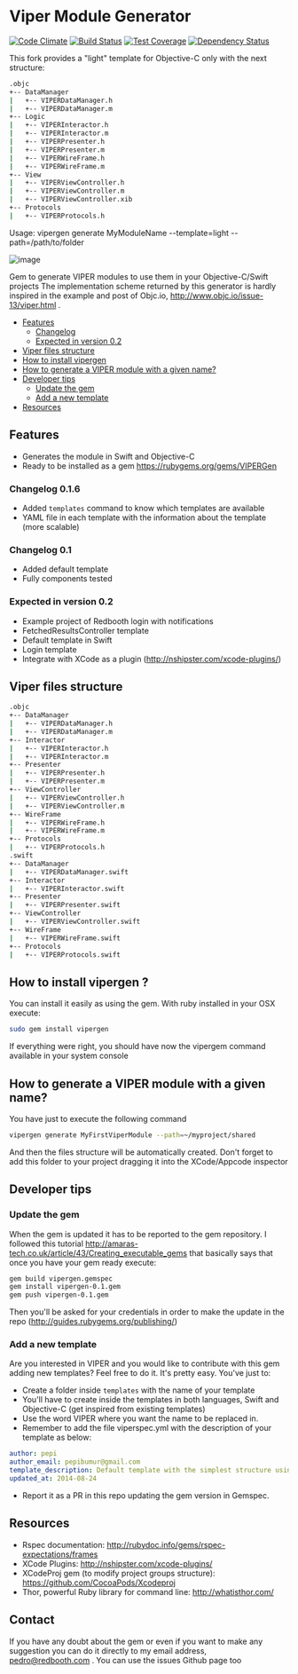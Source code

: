 Viper Module Generator
======================
[![Code Climate](https://codeclimate.com/github/teambox/viper-module-generator/badges/gpa.svg)](https://codeclimate.com/github/teambox/viper-module-generator)
[![Build Status](https://travis-ci.org/teambox/viper-module-generator.svg?branch=master)](https://travis-ci.org/teambox/viper-module-generator)
[![Test Coverage](https://codeclimate.com/github/teambox/viper-module-generator/badges/coverage.svg)](https://codeclimate.com/github/teambox/viper-module-generator)
[![Dependency Status](https://gemnasium.com/teambox/viper-module-generator.svg)](https://gemnasium.com/teambox/viper-module-generator)

This fork provides a "light" template for Objective-C only with the next structure:

```bash
.objc
+-- DataManager
|   +-- VIPERDataManager.h
|   +-- VIPERDataManager.m
+-- Logic
|   +-- VIPERInteractor.h
|   +-- VIPERInteractor.m
|   +-- VIPERPresenter.h
|   +-- VIPERPresenter.m
|   +-- VIPERWireFrame.h
|   +-- VIPERWireFrame.m
+-- View
|   +-- VIPERViewController.h
|   +-- VIPERViewController.m
|   +-- VIPERViewController.xib
+-- Protocols
|   +-- VIPERProtocols.h
```
Usage: vipergen generate MyModuleName --template=light --path=/path/to/folder

![image](http://www.objc.io/images/issue-13/2014-06-07-viper-intro.jpg)

Gem to generate VIPER modules to use them in your Objective-C/Swift projects
The implementation scheme returned by this generator is hardly inspired in the example and post of Objc.io, http://www.objc.io/issue-13/viper.html .

- [Features](#features)
  - [Changelog](#changelog-0.1)
  - [Expected in version 0.2](#expected-in-version-0.2)
- [Viper files structure](#viper-files-structure)
- [How to install vipergen](#how-to-install-vipergen)
- [How to generate a VIPER module with a given name?](#how-to-generate-viper-module-with-a-given-name?)
- [Developer tips](#developer-tips)
  - [Update the gem](#update-the-gem)
  - [Add a new template](#add-a-new-template)
- [Resources](#resources)

## Features
- Generates the module in Swift and Objective-C
- Ready to be installed as a gem https://rubygems.org/gems/VIPERGen

### Changelog 0.1.6
- Added `templates` command to know which templates are available
- YAML file in each template with the information about the template (more scalable)

### Changelog 0.1
- Added default template
- Fully components tested

### Expected in version 0.2
- Example project of Redbooth login with notifications
- FetchedResultsController template
- Default template in Swift
- Login template
- Integrate with XCode as a plugin (http://nshipster.com/xcode-plugins/)

## Viper files structure
```bash
.objc
+-- DataManager
|   +-- VIPERDataManager.h
|   +-- VIPERDataManager.m
+-- Interactor
|   +-- VIPERInteractor.h
|   +-- VIPERInteractor.m
+-- Presenter
|   +-- VIPERPresenter.h
|   +-- VIPERPresenter.m
+-- ViewController
|   +-- VIPERViewController.h
|   +-- VIPERViewController.m
+-- WireFrame
|   +-- VIPERWireFrame.h
|   +-- VIPERWireFrame.m
+-- Protocols
|   +-- VIPERProtocols.h
.swift
+-- DataManager
|   +-- VIPERDataManager.swift
+-- Interactor
|   +-- VIPERInteractor.swift
+-- Presenter
|   +-- VIPERPresenter.swift
+-- ViewController
|   +-- VIPERViewController.swift
+-- WireFrame
|   +-- VIPERWireFrame.swift
+-- Protocols
|   +-- VIPERProtocols.swift
```
## How to install vipergen ?
You can install it easily as using the gem. With ruby installed in your OSX execute:
```bash
sudo gem install vipergen
```
If everything were right, you should have now the vipergem command available in your system console

## How to generate a VIPER module with a given name?
You have just to execute the following command
```bash
vipergen generate MyFirstViperModule --path=~/myproject/shared
```
And then the files structure will be automatically created. Don't forget to add this folder to your project dragging it into the XCode/Appcode inspector

## Developer tips
### Update the gem 
When the gem is updated it has to be reported to the gem repository. I followed this tutorial http://amaras-tech.co.uk/article/43/Creating_executable_gems that basically says that once you have your gem ready execute:
```bash
gem build vipergen.gemspec
gem install vipergen-0.1.gem
gem push vipergen-0.1.gem
```
Then you'll be asked for your credentials in order to make the update in the repo (http://guides.rubygems.org/publishing/)

### Add a new template
Are you interested in VIPER and you would like to contribute with this gem adding new templates? Feel free to do it. It's pretty easy. You've just to:
- Create a folder inside `templates` with the name of your template
- You'll have to create inside the templates in both languages, Swift and Objective-C (get inspired from existing templates)
- Use the word VIPER where you want the name to be replaced in.
- Remember to add the file viperspec.yml with the description of your template as below:
```yaml
author: pepi
author_email: pepibumur@gmail.com
template_description: Default template with the simplest structure using VIPER
updated_at: 2014-08-24
```
- Report it as a PR in this repo updating the gem version in Gemspec.

## Resources
- Rspec documentation: http://rubydoc.info/gems/rspec-expectations/frames
- XCode Plugins: http://nshipster.com/xcode-plugins/
- XCodeProj gem (to modify project groups structure): https://github.com/CocoaPods/Xcodeproj
- Thor, powerful Ruby library for command line: http://whatisthor.com/

## Contact
If you have any doubt about the gem or even if you want to make any suggestion you can do it directly to my email address, pedro@redbooth.com . You can use the issues Github page too
